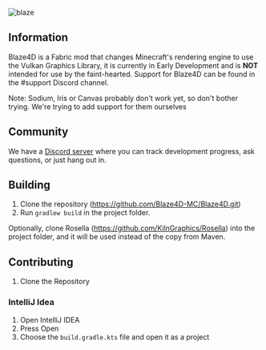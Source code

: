 ![blaze](https://user-images.githubusercontent.com/68126718/125143247-71be4580-e0f0-11eb-88bc-070eb2838435.png)

## Information 
Blaze4D is a Fabric mod that changes Minecraft's rendering engine to use the Vulkan Graphics Library, it is currently in
Early Development and is **NOT** intended for use by the faint-hearted. Support for Blaze4D can be found in the #support
Discord channel.

Note: Sodium, Iris or Canvas probably don't work yet, so don't bother trying. We're trying to add support for them ourselves

## Community
We have a [Discord server](https://discord.gg/H93wJePuWf) where you can track development progress, ask questions, or just hang out in.

## Building
1. Clone the repository (https://github.com/Blaze4D-MC/Blaze4D.git)
2. Run ``gradlew build`` in the project folder.

Optionally, clone Rosella (https://github.com/KilnGraphics/Rosella) into the project folder, and
it will be used instead of the copy from Maven.

## Contributing
1. Clone the Repository

### IntelliJ Idea
1. Open IntelliJ IDEA
2. Press Open
3. Choose the ``build.gradle.kts`` file and open it as a project
